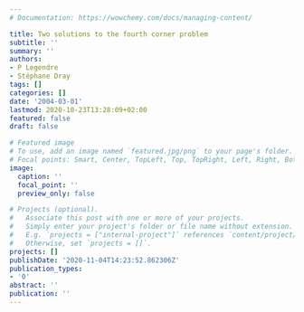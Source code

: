 ```yaml
---
# Documentation: https://wowchemy.com/docs/managing-content/

title: Two solutions to the fourth corner problem
subtitle: ''
summary: ''
authors:
- P Legendre
- Stéphane Dray
tags: []
categories: []
date: '2004-03-01'
lastmod: 2020-10-23T13:28:09+02:00
featured: false
draft: false

# Featured image
# To use, add an image named `featured.jpg/png` to your page's folder.
# Focal points: Smart, Center, TopLeft, Top, TopRight, Left, Right, BottomLeft, Bottom, BottomRight.
image:
  caption: ''
  focal_point: ''
  preview_only: false

# Projects (optional).
#   Associate this post with one or more of your projects.
#   Simply enter your project's folder or file name without extension.
#   E.g. `projects = ["internal-project"]` references `content/project/deep-learning/index.md`.
#   Otherwise, set `projects = []`.
projects: []
publishDate: '2020-11-04T14:23:52.862306Z'
publication_types:
- '0'
abstract: ''
publication: ''
---
```

